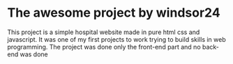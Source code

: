 # The awesome project by windsor24
This project is a simple hospital website made in pure html css and javascript.
It was one of my first projects to work trying to build skills in web programming. The project was done only the front-end part and no back-end was done
